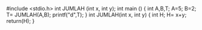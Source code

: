 #include <stdio.h>
int JUMLAH (int x, int y);
int main ()
{
    int A,B,T;
    A=5; B=2;
    T= JUMLAH(A,B);
    printf("d",T);
}
int JUMLAH(int x, int y)
{
    int H;
    H= x+y;
    return(H);
}
